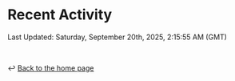 # Recent Activity

<!--RECENT_ACTIVITY:start-->
<!--RECENT_ACTIVITY:end-->

<!--RECENT_ACTIVITY:last_update-->
Last Updated: Saturday, September 20th, 2025, 2:15:55 AM (GMT)
<!--RECENT_ACTIVITY:last_update_end-->

<br>

↩️ [Back to the home page](/README.md)
